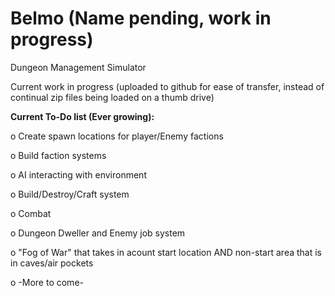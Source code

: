 # Belmo (Name pending, work in progress)
Dungeon Management Simulator

Current work in progress (uploaded to github for ease of transfer, instead of continual zip files being loaded on a thumb drive)

**Current To-Do list (Ever growing):**

o Create spawn locations for player/Enemy factions

o Build faction systems

o AI interacting with environment

o Build/Destroy/Craft system

o Combat

o Dungeon Dweller and Enemy job system

o "Fog of War" that takes in acount start location AND non-start area that is in caves/air pockets

o -More to come-

